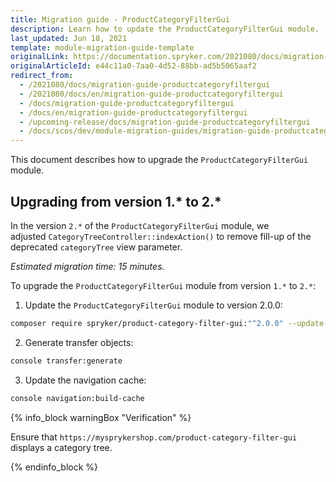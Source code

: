 ```yaml
---
title: Migration guide - ProductCategoryFilterGui
description: Learn how to update the ProductCategoryFilterGui module.
last_updated: Jun 18, 2021
template: module-migration-guide-template
originalLink: https://documentation.spryker.com/2021080/docs/migration-guide-productcategoryfiltergui
originalArticleId: e44c11a0-7aa0-4d52-88bb-ad5b5065aaf2
redirect_from:
  - /2021080/docs/migration-guide-productcategoryfiltergui
  - /2021080/docs/en/migration-guide-productcategoryfiltergui
  - /docs/migration-guide-productcategoryfiltergui
  - /docs/en/migration-guide-productcategoryfiltergui
  - /upcoming-release/docs/migration-guide-productcategoryfiltergui
  - /docs/scos/dev/module-migration-guides/migration-guide-productcategoryfiltergui.html
---
```


This document describes how to upgrade the `ProductCategoryFilterGui` module.

## Upgrading from version 1.* to 2.*

In the version `2.*` of the `ProductCategoryFilterGui` module, we adjusted `CategoryTreeController::indexAction()` to remove fill-up of the deprecated `categoryTree` view parameter.

_Estimated migration time: 15 minutes._ 

To upgrade the `ProductCategoryFilterGui` module from version `1.*` to `2.*`:

1.  Update the `ProductCategoryFilterGui` module to version 2.0.0:

```bash
composer require spryker/product-category-filter-gui:"^2.0.0" --update-with-dependencies
```

2.  Generate transfer objects:

```bash
console transfer:generate
```

3.  Update the navigation cache:

```bash
console navigation:build-cache
```

{% info_block warningBox "Verification" %}

Ensure that `https://mysprykershop.com/product-category-filter-gui` displays a category tree.

{% endinfo_block %}
